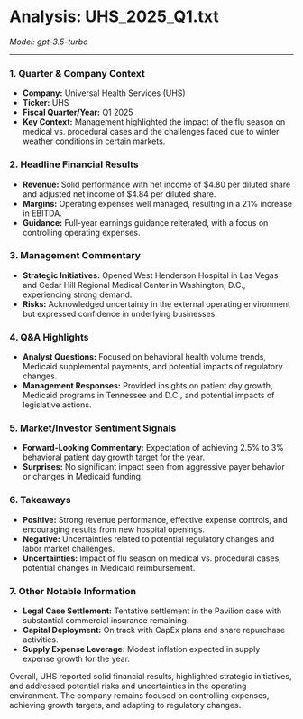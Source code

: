 # Analysis: UHS_2025_Q1.txt

*Model: gpt-3.5-turbo*

---

### 1. Quarter & Company Context
- **Company:** Universal Health Services (UHS)
- **Ticker:** UHS
- **Fiscal Quarter/Year:** Q1 2025
- **Key Context:** Management highlighted the impact of the flu season on medical vs. procedural cases and the challenges faced due to winter weather conditions in certain markets.

### 2. Headline Financial Results
- **Revenue:** Solid performance with net income of $4.80 per diluted share and adjusted net income of $4.84 per diluted share.
- **Margins:** Operating expenses well managed, resulting in a 21% increase in EBITDA.
- **Guidance:** Full-year earnings guidance reiterated, with a focus on controlling operating expenses.

### 3. Management Commentary
- **Strategic Initiatives:** Opened West Henderson Hospital in Las Vegas and Cedar Hill Regional Medical Center in Washington, D.C., experiencing strong demand.
- **Risks:** Acknowledged uncertainty in the external operating environment but expressed confidence in underlying businesses.

### 4. Q&A Highlights
- **Analyst Questions:** Focused on behavioral health volume trends, Medicaid supplemental payments, and potential impacts of regulatory changes.
- **Management Responses:** Provided insights on patient day growth, Medicaid programs in Tennessee and D.C., and potential impacts of legislative actions.

### 5. Market/Investor Sentiment Signals
- **Forward-Looking Commentary:** Expectation of achieving 2.5% to 3% behavioral patient day growth target for the year.
- **Surprises:** No significant impact seen from aggressive payer behavior or changes in Medicaid funding.

### 6. Takeaways
- **Positive:** Strong revenue performance, effective expense controls, and encouraging results from new hospital openings.
- **Negative:** Uncertainties related to potential regulatory changes and labor market challenges.
- **Uncertainties:** Impact of flu season on medical vs. procedural cases, potential changes in Medicaid reimbursement.

### 7. Other Notable Information
- **Legal Case Settlement:** Tentative settlement in the Pavilion case with substantial commercial insurance remaining.
- **Capital Deployment:** On track with CapEx plans and share repurchase activities.
- **Supply Expense Leverage:** Modest inflation expected in supply expense growth for the year.

Overall, UHS reported solid financial results, highlighted strategic initiatives, and addressed potential risks and uncertainties in the operating environment. The company remains focused on controlling expenses, achieving growth targets, and adapting to regulatory changes.